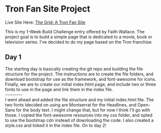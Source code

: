 
<h1>Tron Fan Site Project</h1>

Live Site Here: <a href="https://clockwerkz.github.io/tron/">The Grid: A Tron Fan Site</a>

This is my 1-Week Build Challenge entry offered by Faith Wallace. The project goal is to build a simple page
that is dedicated to a movie, book or television series. I've decided to do my page based on the Tron franchise.

<h2>Day 1</h2>
The starting day is basically creating the git repo and building the file structure for the project. The instructions are to create
the file folders, and download bootstrap for use as the framework, and font-awesome for icons. Finally, we are to create our initial
index.html page, and include two or three fonts to use in the page and link them in the index file.<br>
---------<br>
I went ahead and added the file structure and my initial index.html file. The two fonts Idecided on using are Montserrat for the Headlines, and Open-Sans for the body text. I might change that, but for now I think I'll go with those. I copied the font-awesome resources into my css folder, and opted to use the bootstrap cdn instead of downloading the code. I also created a style.css and linked it in the index file. On to day 2!

